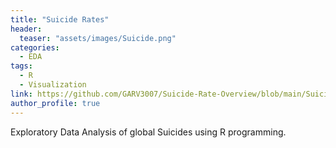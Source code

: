 ```yaml
---
title: "Suicide Rates"
header:
  teaser: "assets/images/Suicide.png"
categories:
  - EDA
tags:
  - R
  - Visualization
link: https://github.com/GARV3007/Suicide-Rate-Overview/blob/main/Suicide.pdf
author_profile: true
---
```


Exploratory Data Analysis of global Suicides using R programming.